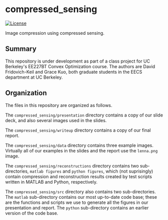 # compressed_sensing
[![License](https://img.shields.io/badge/license-GPLv2-blue.svg)](LICENSE)

Image compression using compressed sensing.

## Summary
This repository is under development as part of a class project for UC Berkeley's EE227BT Convex Optimization course. The authors are David Fridovich-Keil and Grace Kuo, both graduate students in the EECS department at UC Berkeley.

## Organization
The files in this repository are organized as follows.

The `compressed_sensing/presentation` directory contains a copy of our slide deck, and also several images used in the slides.

The `compressed_sensing/writeup` directory contains a copy of our final report.

The `compressed_sensing/data` directory contains three example images. Virtually all of our examples in the slides and the report use the `lenna.png` image.

The `compressed_sensing/reconstructions` directory contains two sub-directories, `matlab figures` and `python figures`, which (not suprisingly) contain compression and reconstruction results created by test scripts written in MATLAB and Python, respectively.

The `compressed_sensing/src` directory also contains two sub-directories. The `matlab` sub-directory contains our most up-to-date code base; these are the functions and scripts we use to generate all the figures in our presentation and report. The `python` sub-directory contains an earlier version of the code base.
